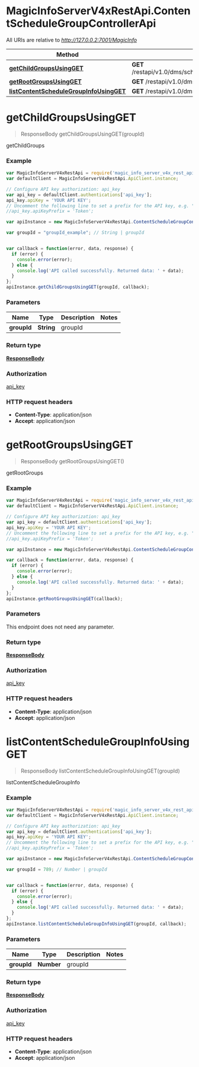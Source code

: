 # MagicInfoServerV4xRestApi.ContentScheduleGroupControllerApi

All URIs are relative to *http://127.0.0.2:7001/MagicInfo*

Method | HTTP request | Description
------------- | ------------- | -------------
[**getChildGroupsUsingGET**](ContentScheduleGroupControllerApi.md#getChildGroupsUsingGET) | **GET** /restapi/v1.0/dms/schedule/contents/groups/{groupId}/child | getChildGroups
[**getRootGroupsUsingGET**](ContentScheduleGroupControllerApi.md#getRootGroupsUsingGET) | **GET** /restapi/v1.0/dms/schedule/contents/groups | getRootGroups
[**listContentScheduleGroupInfoUsingGET**](ContentScheduleGroupControllerApi.md#listContentScheduleGroupInfoUsingGET) | **GET** /restapi/v1.0/dms/schedule/contents/groups/{groupId} | listContentScheduleGroupInfo


<a name="getChildGroupsUsingGET"></a>
# **getChildGroupsUsingGET**
> ResponseBody getChildGroupsUsingGET(groupId)

getChildGroups

### Example
```javascript
var MagicInfoServerV4xRestApi = require('magic_info_server_v4x_rest_api');
var defaultClient = MagicInfoServerV4xRestApi.ApiClient.instance;

// Configure API key authorization: api_key
var api_key = defaultClient.authentications['api_key'];
api_key.apiKey = 'YOUR API KEY';
// Uncomment the following line to set a prefix for the API key, e.g. "Token" (defaults to null)
//api_key.apiKeyPrefix = 'Token';

var apiInstance = new MagicInfoServerV4xRestApi.ContentScheduleGroupControllerApi();

var groupId = "groupId_example"; // String | groupId


var callback = function(error, data, response) {
  if (error) {
    console.error(error);
  } else {
    console.log('API called successfully. Returned data: ' + data);
  }
};
apiInstance.getChildGroupsUsingGET(groupId, callback);
```

### Parameters

Name | Type | Description  | Notes
------------- | ------------- | ------------- | -------------
 **groupId** | **String**| groupId | 

### Return type

[**ResponseBody**](ResponseBody.md)

### Authorization

[api_key](../README.md#api_key)

### HTTP request headers

 - **Content-Type**: application/json
 - **Accept**: application/json

<a name="getRootGroupsUsingGET"></a>
# **getRootGroupsUsingGET**
> ResponseBody getRootGroupsUsingGET()

getRootGroups

### Example
```javascript
var MagicInfoServerV4xRestApi = require('magic_info_server_v4x_rest_api');
var defaultClient = MagicInfoServerV4xRestApi.ApiClient.instance;

// Configure API key authorization: api_key
var api_key = defaultClient.authentications['api_key'];
api_key.apiKey = 'YOUR API KEY';
// Uncomment the following line to set a prefix for the API key, e.g. "Token" (defaults to null)
//api_key.apiKeyPrefix = 'Token';

var apiInstance = new MagicInfoServerV4xRestApi.ContentScheduleGroupControllerApi();

var callback = function(error, data, response) {
  if (error) {
    console.error(error);
  } else {
    console.log('API called successfully. Returned data: ' + data);
  }
};
apiInstance.getRootGroupsUsingGET(callback);
```

### Parameters
This endpoint does not need any parameter.

### Return type

[**ResponseBody**](ResponseBody.md)

### Authorization

[api_key](../README.md#api_key)

### HTTP request headers

 - **Content-Type**: application/json
 - **Accept**: application/json

<a name="listContentScheduleGroupInfoUsingGET"></a>
# **listContentScheduleGroupInfoUsingGET**
> ResponseBody listContentScheduleGroupInfoUsingGET(groupId)

listContentScheduleGroupInfo

### Example
```javascript
var MagicInfoServerV4xRestApi = require('magic_info_server_v4x_rest_api');
var defaultClient = MagicInfoServerV4xRestApi.ApiClient.instance;

// Configure API key authorization: api_key
var api_key = defaultClient.authentications['api_key'];
api_key.apiKey = 'YOUR API KEY';
// Uncomment the following line to set a prefix for the API key, e.g. "Token" (defaults to null)
//api_key.apiKeyPrefix = 'Token';

var apiInstance = new MagicInfoServerV4xRestApi.ContentScheduleGroupControllerApi();

var groupId = 789; // Number | groupId


var callback = function(error, data, response) {
  if (error) {
    console.error(error);
  } else {
    console.log('API called successfully. Returned data: ' + data);
  }
};
apiInstance.listContentScheduleGroupInfoUsingGET(groupId, callback);
```

### Parameters

Name | Type | Description  | Notes
------------- | ------------- | ------------- | -------------
 **groupId** | **Number**| groupId | 

### Return type

[**ResponseBody**](ResponseBody.md)

### Authorization

[api_key](../README.md#api_key)

### HTTP request headers

 - **Content-Type**: application/json
 - **Accept**: application/json

